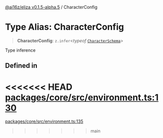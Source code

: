 [@ai16z/eliza v0.1.5-alpha.5](../index.md) / CharacterConfig

# Type Alias: CharacterConfig

> **CharacterConfig**: `z.infer`\<*typeof* [`CharacterSchema`](../variables/CharacterSchema.md)\>

Type inference

## Defined in

<<<<<<< HEAD
[packages/core/src/environment.ts:130](https://github.com/konstantine25b/eliza/blob/main/packages/core/src/environment.ts#L130)
=======
[packages/core/src/environment.ts:135](https://github.com/ai16z/eliza/blob/main/packages/core/src/environment.ts#L135)
>>>>>>> main
